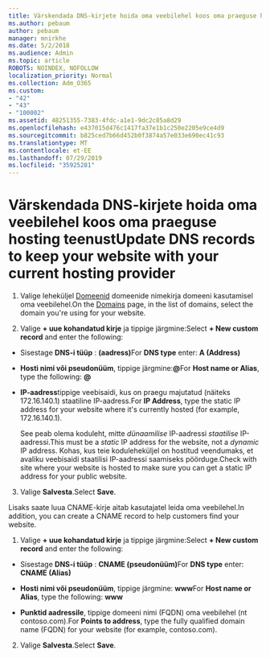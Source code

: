 ```yaml
---
title: Värskendada DNS-kirjete hoida oma veebilehel koos oma praeguse hosting teenust
ms.author: pebaum
author: pebaum
manager: mnirkhe
ms.date: 5/2/2018
ms.audience: Admin
ms.topic: article
ROBOTS: NOINDEX, NOFOLLOW
localization_priority: Normal
ms.collection: Adm_O365
ms.custom:
- "42"
- "43"
- "100002"
ms.assetid: 48251355-7383-4fdc-a1e1-9dc2c85a8d29
ms.openlocfilehash: e437015d476c1417fa37e1b1c250e2205e9ce4d9
ms.sourcegitcommit: b825ced7b66d452b0f3874a57e033e690ec41c93
ms.translationtype: MT
ms.contentlocale: et-EE
ms.lasthandoff: 07/29/2019
ms.locfileid: "35925281"
---
```

# <a name="update-dns-records-to-keep-your-website-with-your-current-hosting-provider"></a><span data-ttu-id="a72f4-102">Värskendada DNS-kirjete hoida oma veebilehel koos oma praeguse hosting teenust</span><span class="sxs-lookup"><span data-stu-id="a72f4-102">Update DNS records to keep your website with your current hosting provider</span></span>

1. <span data-ttu-id="a72f4-103">Valige leheküljel [Domeenid](https://portal.office.com/adminportal/home#/Domains) domeenide nimekirja domeeni kasutamisel oma veebilehel.</span><span class="sxs-lookup"><span data-stu-id="a72f4-103">On the [Domains](https://portal.office.com/adminportal/home#/Domains) page, in the list of domains, select the domain you're using for your website.</span></span>

2. <span data-ttu-id="a72f4-104">Valige **+ uue kohandatud kirje** ja tippige järgmine:</span><span class="sxs-lookup"><span data-stu-id="a72f4-104">Select **+ New custom record** and enter the following:</span></span>

  - <span data-ttu-id="a72f4-105">Sisestage **DNS-i tüüp** : **(aadress)**</span><span class="sxs-lookup"><span data-stu-id="a72f4-105">For **DNS type** enter: **A (Address)**</span></span>

  - <span data-ttu-id="a72f4-106">**Hosti nimi või pseudonüüm**, tippige järgmine:**@**</span><span class="sxs-lookup"><span data-stu-id="a72f4-106">For **Host name or Alias**, type the following: **@**</span></span>

  - <span data-ttu-id="a72f4-107">**IP-aadress**tippige veebisaidi, kus on praegu majutatud (näiteks 172.16.140.1) staatiline IP-aadress.</span><span class="sxs-lookup"><span data-stu-id="a72f4-107">For **IP Address**, type the static IP address for your website where it's currently hosted (for example, 172.16.140.1).</span></span>

    <span data-ttu-id="a72f4-108">See peab olema koduleht, mitte *dünaamilise* IP-aadressi *staatilise* IP-aadressi.</span><span class="sxs-lookup"><span data-stu-id="a72f4-108">This must be a  *static*  IP address for the website, not a  *dynamic*  IP address.</span></span> <span data-ttu-id="a72f4-109">Kohas, kus teie koduleheküljel on hostitud veendumaks, et avaliku veebisaidi staatilisi IP-aadressi saamiseks pöörduge.</span><span class="sxs-lookup"><span data-stu-id="a72f4-109">Check with site where your website is hosted to make sure you can get a static IP address for your public website.</span></span>

3. <span data-ttu-id="a72f4-110">Valige **Salvesta**.</span><span class="sxs-lookup"><span data-stu-id="a72f4-110">Select **Save**.</span></span>

<span data-ttu-id="a72f4-111">Lisaks saate luua CNAME-kirje aitab kasutajatel leida oma veebilehel.</span><span class="sxs-lookup"><span data-stu-id="a72f4-111">In addition, you can create a CNAME record to help customers find your website.</span></span>
  
1. <span data-ttu-id="a72f4-112">Valige **+ uue kohandatud kirje** ja tippige järgmine:</span><span class="sxs-lookup"><span data-stu-id="a72f4-112">Select **+ New custom record** and enter the following:</span></span>

  - <span data-ttu-id="a72f4-113">Sisestage **DNS-i tüüp** : **CNAME (pseudonüüm)**</span><span class="sxs-lookup"><span data-stu-id="a72f4-113">For **DNS type** enter: **CNAME (Alias)**</span></span>

  - <span data-ttu-id="a72f4-114">**Hosti nimi või pseudonüüm**, tippige järgmine: **www**</span><span class="sxs-lookup"><span data-stu-id="a72f4-114">For **Host name or Alias**, type the following: **www**</span></span>

  - <span data-ttu-id="a72f4-115">**Punktid aadressile**, tippige domeeni nimi (FQDN) oma veebilehel (nt contoso.com).</span><span class="sxs-lookup"><span data-stu-id="a72f4-115">For **Points to address**, type the fully qualified domain name (FQDN) for your website (for example, contoso.com).</span></span>

2. <span data-ttu-id="a72f4-116">Valige **Salvesta**.</span><span class="sxs-lookup"><span data-stu-id="a72f4-116">Select **Save**.</span></span>
